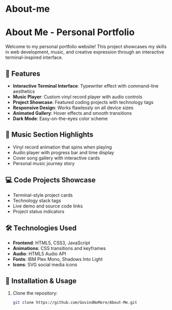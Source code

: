 # About-me
# About Me - Personal Portfolio

Welcome to my personal portfolio website! This project showcases my skills in web development, music, and creative expression through an interactive terminal-inspired interface.

## 🌟 Features

- **Interactive Terminal Interface**: Typewriter effect with command-line aesthetics
- **Music Player**: Custom vinyl record player with audio controls
- **Project Showcase**: Featured coding projects with technology tags
- **Responsive Design**: Works flawlessly on all device sizes
- **Animated Gallery**: Hover effects and smooth transitions
- **Dark Mode**: Easy-on-the-eyes color scheme

## 🎵 Music Section Highlights

- Vinyl record animation that spins when playing
- Audio player with progress bar and time display
- Cover song gallery with interactive cards
- Personal music journey story

## 💻 Code Projects Showcase

- Terminal-style project cards
- Technology stack tags
- Live demo and source code links
- Project status indicators

## 🛠️ Technologies Used

- **Frontend**: HTML5, CSS3, JavaScript
- **Animations**: CSS transitions and keyframes
- **Audio**: HTML5 Audio API
- **Fonts**: IBM Plex Mono, Shadows Into Light
- **Icons**: SVG social media icons

## 🚀 Installation & Usage

1. Clone the repository:
   ```bash
   git clone https://github.com/GovindNoMore/About-Me.git
